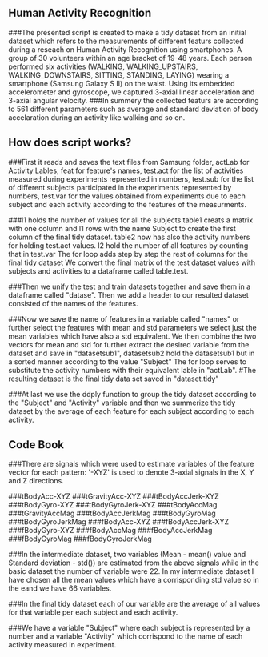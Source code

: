 ## Human Activity Recognition

###The presented script is created to make a tidy dataset from an initial dataset which refers to the measurements of different featurs collected during a reseach on Human Activity Recognition using smartphones. A group of 30 volunteers within an age bracket of 19-48 years. Each person performed six activities (WALKING, WALKING_UPSTAIRS, WALKING_DOWNSTAIRS, SITTING, STANDING, LAYING) wearing a smartphone (Samsung Galaxy S II) on the waist. Using its embedded accelerometer and gyroscope, we captured 3-axial linear acceleration and 3-axial angular velocity.
###In summery the collected featurs are according to 561 different parameters such as average and standard deviation of body accelaration during an activity like walking and so on.

## How does script works?

###First it reads and saves the text files from Samsung folder, actLab for Activity Lables, feat for feature's names, test.act for the list of activities measured during experiments represented in numbers, test.sub for the list of different subjects participated  in the experiments represented by numbers, test.var for the values obtained from experiments due to each subject and each activity according to the features of the measurments.

###l1 holds the number of values for all the subjects table1 creats a matrix with one column and l1 rows with the name Subject to create the first column of the final tidy dataset. table2 now has also the activity numbers for holding test.act values. l2 hold the number of all features by counting that in test.var The for loop adds step by step the rest of columns for the  final tidy dataset We convert the final matrix of the test dataset values with subjects and activities to a dataframe called table.test.

###Then we unify the test and train datasets together and save them in a dataframe called "datase". Then we add a header to our resulted dataset consisted of the names of the features.

###Now we save the name of features in a variable called "names" or further select the features with mean and std parameters we select just the mean variables which have also a std equivalent. We then combine the two vectors for mean and std for further extract the desired variable from the dataset and save in "datasetsub1", datasetsub2 hold the datasetsub1 but in a sorted manner according to the value "Subject" The for loop serves to substitute the activity numbers with their equivalent lable in "actLab".
#The resulting dataset is the final tidy data set saved in "dataset.tidy"

###At last we use the ddply function to group the tidy dataset according to the "Subject" and "Activity" variable and then we summerize the tidy dataset by the average of each feature for each subject according to each activity.

## Code Book

###There are signals which were used to estimate variables of the feature vector for each pattern: '-XYZ' is used to denote 3-axial signals in the X, Y and Z directions.

###tBodyAcc-XYZ
###tGravityAcc-XYZ
###tBodyAccJerk-XYZ
###tBodyGyro-XYZ
###tBodyGyroJerk-XYZ
###tBodyAccMag
###tGravityAccMag
###tBodyAccJerkMag
###tBodyGyroMag
###tBodyGyroJerkMag
###fBodyAcc-XYZ
###fBodyAccJerk-XYZ
###fBodyGyro-XYZ
###fBodyAccMag
###fBodyAccJerkMag
###fBodyGyroMag
###fBodyGyroJerkMag

###In the intermediate dataset, two variables (Mean - mean() value and Standard deviation - std()) are estimated from the above signals while in the basic dataset the number of variable were 22. In my intermediate dataset I have chosen all the mean values which have a corrisponding std value so in the eand we have 66 variables.

###In the final tidy dataset each of our variable are the average of all values for that variable per each subject and each activity.

###We have a variable "Subject" where each subject is represented by a number and a variable "Activity" which corrispond to the name of each activity measured in experiment.

